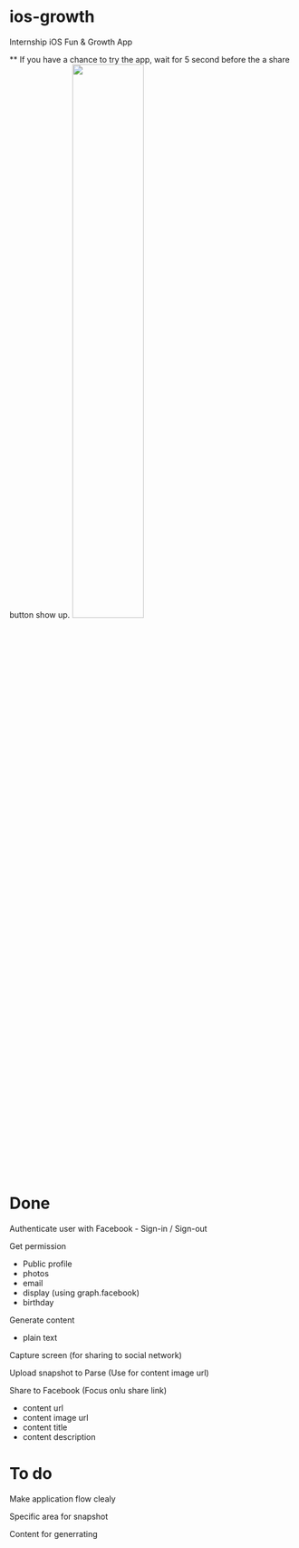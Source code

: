 # ios-growth
Internship iOS Fun &amp; Growth App

** If you have a chance to try the app, wait for 5 second before the a share button show up.
<img src="http://files.parsetfss.com/3d189fc8-bfe5-41b9-9c96-fded3c6809a7/tfss-ae47d901-3b54-41ca-9df6-b33bdd16da87-UserGeneratedResult.png" height="50%" width="50%">

<h1>Done</h1>
Authenticate user with Facebook
  - Sign-in / Sign-out 

Get permission
  - Public profile
  - photos
  - email
  - display (using graph.facebook)
  - birthday

Generate content
  - plain text

Capture screen (for sharing to social network)

Upload snapshot to Parse (Use for content image url)

Share to Facebook (Focus onlu share link)
  - content url
  - content image url
  - content title
  - content description
  
<h1>To do</h1>

Make application flow clealy

Specific area for snapshot

Content for generrating
